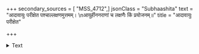 +++
secondary_sources = [ "MSS_4712",]
jsonClass = "Subhaashita"
text = "आदावायुः परीक्षेत पश्चाल्लक्षणमुत्तमम्।  \nआयुर्हीननराणां च लक्षणैः किं प्रयोजनम्॥"
title = "आदावायुः परीक्षेत"

+++

<details><summary>Text</summary>

आदावायुः परीक्षेत पश्चाल्लक्षणमुत्तमम्।  
आयुर्हीननराणां च लक्षणैः किं प्रयोजनम्॥
</details>
